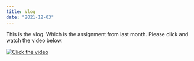 ```yaml
---
title: Vlog
date: "2021-12-03"
---
```


This is the vlog. Which is the assignment from last month. Please click and watch the video below.


[![Click the video](https://yt-embed.herokuapp.com/embed?v=qLJCeg6B-Zg)](https://youtu.be/qLJCeg6B-Zg "Luke Liu Vlog")